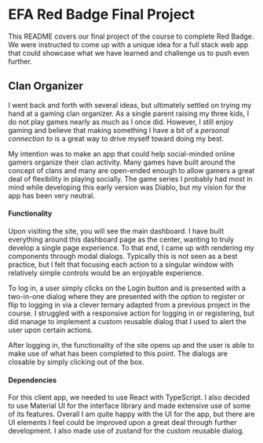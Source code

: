 # EFA Red Badge Final Project
This README covers our final project of the course to complete Red Badge. We were instructed to come up with a unique idea for a full stack web app that could showcase what we have learned and challenge us to push even further.

## Clan Organizer
I went back and forth with several ideas, but ultimately settled on trying my hand at a gaming clan organizer. As a single parent raising my three kids, I do not play games nearly as much as I once did. However, I still enjoy gaming and believe that making something I have a bit of a *personal connection to* is a great way to drive myself toward doing my best.

My intention was to make an app that could help social-minded online gamers organize their clan activity. Many games have built around the concept of clans and many are open-ended enough to allow gamers a great deal of flexibility in playing socially. The game series I probably had most in mind while developing this early version was Diablo, but my vision for the app has been very neutral.

#### Functionality
Upon visiting the site, you will see the main dashboard. I have built everything around this dashboard page as the center, wanting to truly develop a single page experience. To that end, I came up with rendering my components through modal dialogs. Typically this is not seen as a best practice, but I felt that focusing each action to a singular window with relatively simple controls would be an enjoyable experience.

To log in, a user simply clicks on the Login button and is presented with a two-in-one dialog where they are presented with the option to register or flip to logging in via a clever ternary adapted from a previous project in the course. I struggled with a responsive action for logging in or registering, but did manage to implement a custom reusable dialog that I used to alert the user upon certain actions.

After logging in, the functionality of the site opens up and the user is able to make use of what has been completed to this point. The dialogs are closable by simply clicking out of the box.

#### Dependencies
For this client app, we needed to use React with TypeScript. I also decided to use Material UI for the interface library and made extensive use of some of its features. Overall I am quite happy with the UI for the app, but there are UI elements I feel could be improved upon a great deal through further development. I also made use of zustand for the custom reusable dialog.
